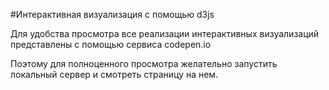 #Интерактивная визуализация с помощью d3js

Для удобства просмотра все реализации интерактивных визуализаций представлены с помощью сервиса codepen.io

Поэтому для полноценного просмотра желательно запустить локальный сервер и смотреть страницу на нем.